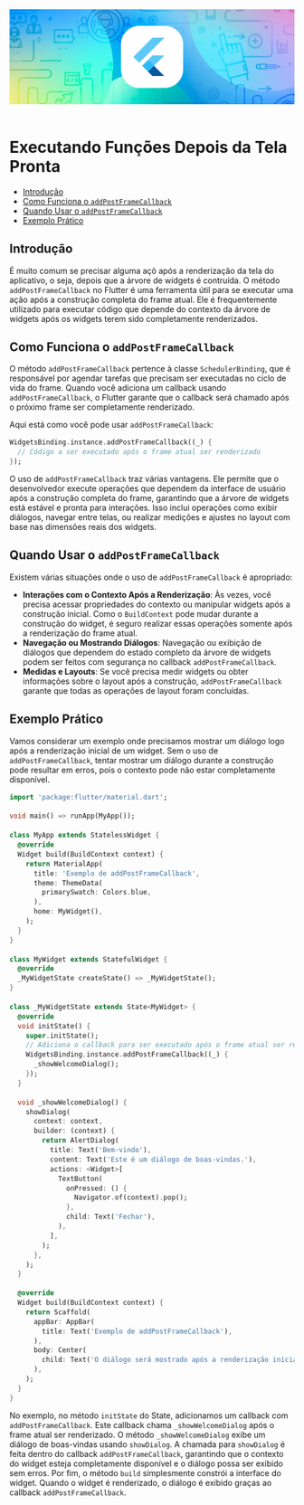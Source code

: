 <div align="center">
  <a href="https://github.com/joseferreira-dev/my-study-notes/tree/main/flutter"><img src="../../banner-flutter.png"></a>
</div>
<br>

# Executando Funções Depois da Tela Pronta

- [Introdução](#introdução)
- [Como Funciona o `addPostFrameCallback`](#como-funciona-o-addpostframecallback)
- [Quando Usar o `addPostFrameCallback`](#quando-usar-o-addpostframecallback)
- [Exemplo Prático](#exemplo-prático)

## Introdução

É muito comum se precisar alguma açõ após a renderização da tela do aplicativo, o seja, depois que a árvore de widgets é contruída. O método `addPostFrameCallback` no Flutter é uma ferramenta útil para se executar uma ação após a construção completa do frame atual. Ele é frequentemente utilizado para executar código que depende do contexto da árvore de widgets após os widgets terem sido completamente renderizados.

## Como Funciona o `addPostFrameCallback`

O método `addPostFrameCallback` pertence à classe `SchedulerBinding`, que é responsável por agendar tarefas que precisam ser executadas no ciclo de vida do frame. Quando você adiciona um callback usando `addPostFrameCallback`, o Flutter garante que o callback será chamado após o próximo frame ser completamente renderizado.

Aqui está como você pode usar `addPostFrameCallback`:

```dart
WidgetsBinding.instance.addPostFrameCallback((_) {
  // Código a ser executado após o frame atual ser renderizado
});
```

O uso de `addPostFrameCallback` traz várias vantagens. Ele permite que o desenvolvedor execute operações que dependem da interface de usuário após a construção completa do frame, garantindo que a árvore de widgets está estável e pronta para interações. Isso inclui operações como exibir diálogos, navegar entre telas, ou realizar medições e ajustes no layout com base nas dimensões reais dos widgets.

## Quando Usar o `addPostFrameCallback`

Existem várias situações onde o uso de `addPostFrameCallback` é apropriado:

- **Interações com o Contexto Após a Renderização**: Às vezes, você precisa acessar propriedades do contexto ou manipular widgets após a construção inicial. Como o `BuildContext` pode mudar durante a construção do widget, é seguro realizar essas operações somente após a renderização do frame atual.
- **Navegação ou Mostrando Diálogos**: Navegação ou exibição de diálogos que dependem do estado completo da árvore de widgets podem ser feitos com segurança no callback `addPostFrameCallback`.
- **Medidas e Layouts**: Se você precisa medir widgets ou obter informações sobre o layout após a construção, `addPostFrameCallback` garante que todas as operações de layout foram concluídas.

## Exemplo Prático

Vamos considerar um exemplo onde precisamos mostrar um diálogo logo após a renderização inicial de um widget. Sem o uso de `addPostFrameCallback`, tentar mostrar um diálogo durante a construção pode resultar em erros, pois o contexto pode não estar completamente disponível.

```dart
import 'package:flutter/material.dart';

void main() => runApp(MyApp());

class MyApp extends StatelessWidget {
  @override
  Widget build(BuildContext context) {
    return MaterialApp(
      title: 'Exemplo de addPostFrameCallback',
      theme: ThemeData(
        primarySwatch: Colors.blue,
      ),
      home: MyWidget(),
    );
  }
}

class MyWidget extends StatefulWidget {
  @override
  _MyWidgetState createState() => _MyWidgetState();
}

class _MyWidgetState extends State<MyWidget> {
  @override
  void initState() {
    super.initState();
    // Adiciona o callback para ser executado após o frame atual ser renderizado
    WidgetsBinding.instance.addPostFrameCallback((_) {
      _showWelcomeDialog();
    });
  }

  void _showWelcomeDialog() {
    showDialog(
      context: context,
      builder: (context) {
        return AlertDialog(
          title: Text('Bem-vindo'),
          content: Text('Este é um diálogo de boas-vindas.'),
          actions: <Widget>[
            TextButton(
              onPressed: () {
                Navigator.of(context).pop();
              },
              child: Text('Fechar'),
            ),
          ],
        );
      },
    );
  }

  @override
  Widget build(BuildContext context) {
    return Scaffold(
      appBar: AppBar(
        title: Text('Exemplo de addPostFrameCallback'),
      ),
      body: Center(
        child: Text('O diálogo será mostrado após a renderização inicial.'),
      ),
    );
  }
}
```

No exemplo, no método `initState` do State, adicionamos um callback com `addPostFrameCallback`. Este callback chama `_showWelcomeDialog` após o frame atual ser renderizado. O método `_showWelcomeDialog` exibe um diálogo de boas-vindas usando `showDialog`. A chamada para `showDialog` é feita dentro do callback `addPostFrameCallback`, garantindo que o contexto do widget esteja completamente disponível e o diálogo possa ser exibido sem erros. Por fim, o método `build` simplesmente constrói a interface do widget. Quando o widget é renderizado, o diálogo é exibido graças ao callback `addPostFrameCallback`.
